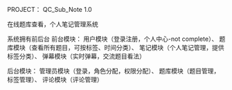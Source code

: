 PROJECT： QC_Sub_Note 1.0

在线题库查看，个人笔记管理系统

系统拥有前后台
前台模块：
  用户模块（登录注册，个人中心-not complete）、
  题库模块（查看所有题目，可按标签、时间分类）、
  笔记模块（个人笔记管理，提供标签分类）、
  弹幕模块（实时弹幕，交流题目看法）
  
  
后台模块：
  管理员模块（登录，角色分配，权限分配）、
  题库模块（题目管理，标签管理）、
  评论模块（评论管理）

